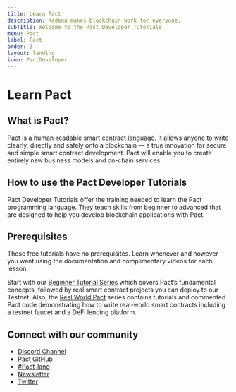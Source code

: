 ```yaml
---
title: Learn Pact
description: Kadena makes blockchain work for everyone.
subTitle: Welcome to the Pact Developer Tutorials
menu: Pact
label: Pact
order: 3
layout: landing
icon: PactDeveloper
---
```


# Learn Pact

## What is Pact?

Pact is a human-readable smart contract language. It allows anyone to write
clearly, directly and safely onto a blockchain — a true innovation for secure
and simple smart contract development. Pact will enable you to create entirely
new business models and on-chain services.

## How to use the Pact Developer Tutorials

Pact Developer Tutorials offer the training needed to learn the Pact programming
language. They teach skills from beginner to advanced that are designed to help
you develop blockchain applications with Pact.

## Prerequisites

These free tutorials have no prerequisites. Learn whenever and however you want
using the documentation and complimentary videos for each lesson.

Start with our [Beginner Tutorial Series](/docs/pact/beginner) which covers
Pact’s fundamental concepts, followed by real smart contract projects you can
deploy to our Testnet. Also, the
[Real World Pact](https://github.com/thomashoneyman/real-world-pact) series
contains tutorials and commented Pact code demonstrating how to write real-world
smart contracts including a testnet faucet and a DeFi lending platform.

## Connect with our community

- [Discord Channel](https://discord.gg/Z2fq23YJgg)
- [Pact GitHub](https://github.com/kadena-io/pact)
- [#Pact-lang](https://stackoverflow.com/search?q=pact-lang)
- [Newsletter](https://kadena.io/subscribe/)
- [Twitter](https://twitter.com/kadena_io)
